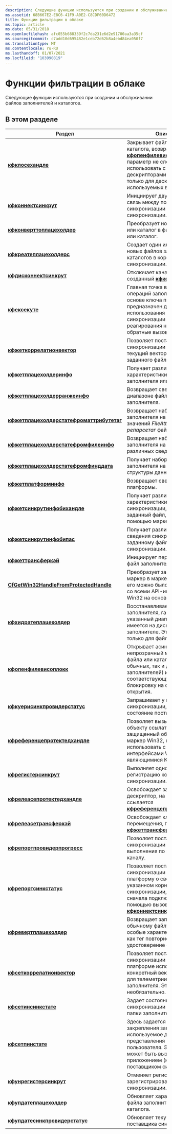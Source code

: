 ```yaml
---
description: Следующие функции используются при создании и обслуживании файлов заполнителей и каталогов.
ms.assetid: 68B667E2-E8C6-41F9-A0E2-C8CDF60D6472
title: Функции фильтрации в облаке
ms.topic: article
ms.date: 05/31/2018
ms.openlocfilehash: afc055b688339f2c7da231e6d2e91700aa3a35cf
ms.sourcegitcommit: c7add10d695482e1ceb72d62b8a4ebd84ea050f7
ms.translationtype: MT
ms.contentlocale: ru-RU
ms.lasthandoff: 01/07/2021
ms.locfileid: "103990819"
---
```

# <a name="cloud-filter-functions"></a>Функции фильтрации в облаке

Следующие функции используются при создании и обслуживании файлов заполнителей и каталогов.

## <a name="in-this-section"></a>В этом разделе



| Раздел                                                                                                  | Описание                                                                                                                                                                                                          |
|--------------------------------------------------------------------------------------------------------|----------------------------------------------------------------------------------------------------------------------------------------------------------------------------------------------------------------------|
| [**кфклосехандле**](/windows/desktop/api/cfapi/nf-cfapi-cfclosehandle)<br/>                                                 | Закрывает файл или маркер каталога, возвращенные [**кфопенфилевисоплокк**](/windows/desktop/api/cfapi/nf-cfapi-cfopenfilewithoplock). Этот параметр не следует использовать с стандартными дескрипторами файлов Win32 только для дескрипторов, используемых в Кфапи. h.<br/> |
| [**кфконнектсинкрут**](/windows/desktop/api/cfapi/nf-cfapi-cfconnectsyncroot)<br/>                                         | Инициирует двунаправленную связь между поставщиком синхронизации и API фильтра синхронизации.<br/>                                                                                                                   |
| [**кфконверттоплацехолдер**](/windows/desktop/api/cfapi/nf-cfapi-cfconverttoplaceholder)<br/>                               | Преобразует нормальный файл или каталог в файл заполнителя или каталог.<br/>                                                                                                                                         |
| [**кфкреатеплацехолдерс**](/windows/desktop/api/cfapi/nf-cfapi-cfcreateplaceholders)<br/>                                   | Создает один или несколько новых файлов заполнителей или каталогов в корневом дереве синхронизации.<br/>                                                                                                                          |
| [**кфдисконнектсинкрут**](/windows/desktop/api/cfapi/nf-cfapi-cfdisconnectsyncroot)<br/>                                   | Отключает канал связи, созданный [**кфконнектсинкрут**](/windows/desktop/api/cfapi/nf-cfapi-cfconnectsyncroot).<br/>                                                                                                       |
| [**кфексекуте**](/windows/desktop/api/cfapi/nf-cfapi-cfexecute)<br/>                                                         | Главная точка входа для всех операций заполнителя на основе ключа подключения. Он предназначен для использования поставщиком синхронизации для реагирования на различные обратные вызовы от платформы.<br/>                                 |
| [**кфжеткоррелатионвектор**](/windows/desktop/api/cfapi/nf-cfapi-cfgetcorrelationvector)<br/>                               | Позволяет поставщику синхронизации запрашивать текущий вектор корреляции для заданного файла заполнителя.<br/>                                                                                                            |
| [**кфжетплацехолдеринфо**](/windows/desktop/api/cfapi/nf-cfapi-cfgetplaceholderinfo)<br/>                                   | Получает различные характеристики файла-заполнителя или папки.<br/>                                                                                                                                             |
| [**кфжетплацехолдерранжеинфо**](/windows/desktop/api/cfapi/nf-cfapi-cfgetplaceholderrangeinfo)<br/>                         | Возвращает сведения о диапазоне файла или папки заполнителя.<br/>                                                                                                                                                |
| [**кфжетплацехолдерстатефроматтрибутетаг**](/windows/desktop/api/cfapi/nf-cfapi-cfgetplaceholderstatefromattributetag)<br/> | Возвращает набор состояний заполнителя на основе значений *FileAttributes* и *репарсетаг* файла.<br/>                                                                                                       |
| [**кфжетплацехолдерстатефромфилеинфо**](/windows/desktop/api/cfapi/nf-cfapi-cfgetplaceholderstatefromfileinfo)<br/>         | Возвращает набор состояний заполнителя на основе различных сведений файла.<br/>                                                                                                                            |
| [**кфжетплацехолдерстатефромфинддата**](/windows/desktop/api/cfapi/nf-cfapi-cfgetplaceholderstatefromfinddata)<br/>         | Получает набор состояний заполнителя на основе \_ \_ структуры данных Win32 Find.<br/>                                                                                                                                |
| [**кфжетплатформинфо**](/windows/desktop/api/cfapi/nf-cfapi-cfgetplatforminfo)<br/>                                         | Возвращает сведения о версии платформы.<br/>                                                                                                                                                                    |
| [**кфжетсинкрутинфобихандле**](/windows/desktop/api/cfapi/nf-cfapi-cfgetsyncrootinfobyhandle)<br/>                         | Получает различные характеристики корня синхронизации, содержащего заданный файл, заданный с помощью маркера файла.<br/>                                                                                                         |
| [**кфжетсинкрутинфобипас**](/windows/desktop/api/cfapi/nf-cfapi-cfgetsyncrootinfobypath)<br/>                             | Получает различные корневые сведения синхронизации по заданному файлу в корне синхронизации.<br/>                                                                                                                                      |
| [**кфжеттрансферкэй**](/windows/desktop/api/cfapi/nf-cfapi-cfgettransferkey)<br/>                                           | Инициирует перенос данных в файл заполнителя или папку.<br/>                                                                                                                                           |
| [**CfGetWin32HandleFromProtectedHandle**](/windows/desktop/api/cfapi/nf-cfapi-cfgetwin32handlefromprotectedhandle)<br/>     | Преобразует защищенный маркер в маркер Win32, чтобы его можно было использовать со всеми API-интерфейсами Win32 на основе маркеров. <br/>                                                                                                   |
| [**кфхидратеплацехолдер**](/windows/desktop/api/cfapi/nf-cfapi-cfhydrateplaceholder)<br/>                                   | Восстанавливает файл заполнителя, гарантируя, что указанный диапазон байтов имеется на диске в заполнителе. Это допустимо только для файлов.<br/>                                                                |
| [**кфопенфилевисоплокк**](/windows/desktop/api/cfapi/nf-cfapi-cfopenfilewithoplock)<br/>                                   | Открывает асинхронный непрозрачный маркер для файла или каталога (как для обычных, так и для файлов заполнителей) и настраивает соответствующую жесткую блокировку на основе флагов открытия.<br/>                                             |
| [**кфкуерисинкпровидерстатус**](/windows/desktop/api/cfapi/nf-cfapi-cfquerysyncproviderstatus)<br/>                         | Запрашивает у поставщика синхронизации, чтобы получить состояние поставщика.<br/>                                                                                                                                                |
| [**кфреференцепротектедхандле**](/windows/desktop/api/cfapi/nf-cfapi-cfreferenceprotectedhandle)<br/>                       | Позволяет вызывающему объекту ссылаться на защищенный обработчик на маркер Win32, который можно использовать с API-интерфейсами Win32, не являющимися Кфапи. <br/>                                                                                         |
| [**кфрегистерсинкрут**](/windows/desktop/api/cfapi/nf-cfapi-cfregistersyncroot)<br/>                                       | Выполняет одновременную регистрацию корня синхронизации.<br/>                                                                                                                                                               |
| [**кфрелеасепротектедхандле**](/windows/desktop/api/cfapi/nf-cfapi-cfreleaseprotectedhandle)<br/>                           | Освобождает защищенный дескриптор, на который ссылается [**кфреференцепротектедхандле**](/windows/desktop/api/cfapi/nf-cfapi-cfreferenceprotectedhandle).<br/>                                                                                          |
| [**кфрелеасетрансферкэй**](/windows/desktop/api/cfapi/nf-cfapi-cfreleasetransferkey)<br/>                                   | Освобождает ключ перемещения, полученный [**кфжеттрансферкэй**](/windows/desktop/api/cfapi/nf-cfapi-cfgettransferkey).<br/>                                                                                                                    |
| [**кфрепортпровидерпрогресс**](/windows/desktop/api/cfapi/nf-cfapi-cfreportproviderprogress)<br/>                           | Позволяет поставщику синхронизации сообщать о ходе выполнения по внешнему каналу.<br/>                                                                                                                                                    |
| [**кфрепортсинкстатус**](/windows/desktop/api/cfapi/nf-cfapi-cfreportsyncstatus)<br/>                                       | Позволяет поставщику синхронизации уведомлять платформу о своем состоянии в указанном корне синхронизации, не требуя сначала подключаться с помощью вызова [**кфконнектсинкрут**](/windows/desktop/api/cfapi/nf-cfapi-cfconnectsyncroot) . <br/>                 |
| [**кфревертплацехолдер**](/windows/desktop/api/cfapi/nf-cfapi-cfrevertplaceholder)<br/>                                     | Возвращает заполнитель к обычному файлу, удаляя все особые характеристики, такие как тег повторного анализа, удостоверение файла и т. д.<br/>                                                                 |
| [**кфсеткоррелатионвектор**](/windows/desktop/api/cfapi/nf-cfapi-cfsetcorrelationvector)<br/>                               | Позволяет поставщику синхронизации указать платформе использовать конкретный вектор корреляции для телеметрии в файле заполнителя. Это необязательно.<br/>                                                      |
| [**кфсетинсинкстате**](/windows/desktop/api/cfapi/nf-cfapi-cfsetinsyncstate)<br/>                                           | Задает состояние в синхронизации для файла или папки заполнителя.<br/>                                                                                                                                                  |
| [**кфсетпинстате**](/windows/desktop/api/cfapi/nf-cfapi-cfsetpinstate)<br/>                                                 | Здесь задается состояние закрепления заполнителя, используемое для представления намерений пользователя. Эта функция может быть вызвана любым приложением (не только поставщиком синхронизации).<br/>                                                         |
| [**кфунрегистерсинкрут**](/windows/desktop/api/cfapi/nf-cfapi-cfunregistersyncroot)<br/>                                   | Отменяет регистрацию ранее зарегистрированного корня синхронизации.<br/>                                                                                                                                                            |
| [**кфупдатеплацехолдер**](/windows/desktop/api/cfapi/nf-cfapi-cfupdateplaceholder)<br/>                                     | Обновляет характеристики файла заполнителя или каталога.<br/>                                                                                                                                             |
| [**кфупдатесинкпровидерстатус**](/windows/desktop/api/cfapi/nf-cfapi-cfupdatesyncproviderstatus)<br/>                       | Обновляет текущее состояние поставщика синхронизации.<br/>                                                                                                                                                          |



 

 

